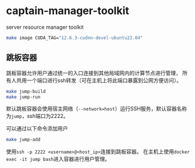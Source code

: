 # captain-manager-toolkit
server resource manager toolkit

```bash
make image CUDA_TAG="12.6.3-cudnn-devel-ubuntu22.04"
```

## 跳板容器
跳板容器允许用户通过统一的入口连接到其他局域网内的计算节点进行管理，
所有人共用一个端口进行ssh转发（可在主机上将此端口暴露到公网方便访问）。
```bash
make jump-build
make jump-run
```
默认跳板容器会使用宿主网络（`--network=host`）运行SSH服务，默认容器名称为`jump`，ssh端口为2222。

可以通过以下命令添加用户
```bash
make jump-add
```
使用`ssh -p 2222 <username>@<host_ip>`连接到跳板容器。
在主机上使用`docker exec -it jump bash`进入容器进行用户管理。